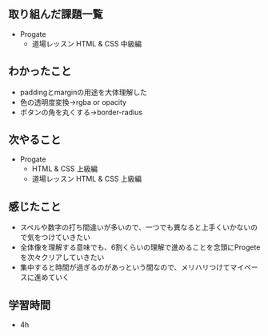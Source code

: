 ## 取り組んだ課題一覧
- Progate
  - 道場レッスン HTML & CSS 中級編
## わかったこと
- paddingとmarginの用途を大体理解した
- 色の透明度変換→rgba or opacity
- ボタンの角を丸くする→border-radius
## 次やること
- Progate
  - HTML & CSS 上級編
  - 道場レッスン HTML & CSS 上級編
## 感じたこと
- スペルや数字の打ち間違いが多いので、一つでも異なると上手くいかないので気をつけていきたい
- 全体像を理解する意味でも、6割くらいの理解で進めることを念頭にProgeteを次々クリアしていきたい
- 集中すると時間が過ぎるのがあっという間なので、メリハリつけてマイペースに進めていく
## 学習時間
- 4h
